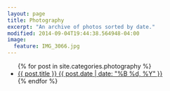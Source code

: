 ```yaml
---
layout: page
title: Photography
excerpt: "An archive of photos sorted by date."
modified: 2014-09-04T19:44:38.564948-04:00
image:
  feature: IMG_3066.jpg
---
```


<ul class="post-list">
{% for post in site.categories.photography %}
  <li><article><a href="{{ site.url }}{{ post.url }}">{{ post.title }} <span class="entry-date"><time datetime="{{ post.date | date_to_xmlschema }}">{{ post.date | date: "%B %d, %Y" }}</time></span></a></article></li>
{% endfor %}
</ul>
